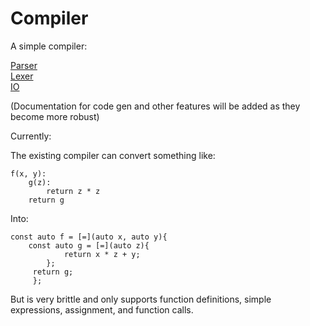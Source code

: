 # Compiler

A simple compiler:

[Parser](https://github.com/BananaSky/Compiler/blob/master/src/Parser/Parser.md)  
[Lexer](https://github.com/BananaSky/Compiler/blob/master/src/Lexer/Lexer.md)  
[IO](https://github.com/BananaSky/Compiler/blob/master/src/IO/IO.md)  

(Documentation for code gen and other features will be added as they become more robust)

Currently:

The existing compiler can convert something like:

    f(x, y):
        g(z):
            return z * z
        return g

Into:

    const auto f = [=](auto x, auto y){  
        const auto g = [=](auto z){  
                return x * z + y;  
            };  
         return g;  
         };  
         
But is very brittle and only supports function definitions, simple expressions, assignment, and function calls.

